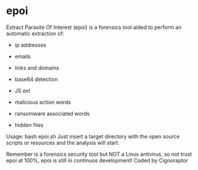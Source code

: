# epoi

Extract Parasite Of Interest (epoi) is a forensics tool aided to perform an automatic extraction of:

- ip addresses

- emails

- links and domains

- base64 detection

- JS ext

- malicious action words

- ransomware associated words 

- hidden files

Usage: bash epoi.sh
Just insert a target directory with the open source scripts or resources and the analysis will start.

Remember is a forensics security tool but NOT a Linux antivirus, so not trust epoi at 100%, epoi is still in continuos development!
Coded by Cignoraptor
